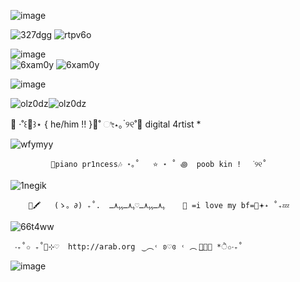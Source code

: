![image](https://github.com/user-attachments/assets/bbdff5a4-c97e-4540-b6ea-cbfc96f59979)

![327dgg](https://github.com/user-attachments/assets/6e51eb93-e66d-4eab-9f44-358efffb2ce3)
![rtpv6o](https://github.com/user-attachments/assets/f0ee83cb-cd1f-4ab9-8771-43ec2c91ea03)



 ![image](https://github.com/user-attachments/assets/53e9c321-b4b3-4100-8025-b27439487291)  
 ![6xam0y](https://github.com/user-attachments/assets/60773029-d243-4f04-9974-792a13d1e136) ![6xam0y](https://github.com/user-attachments/assets/60773029-d243-4f04-9974-792a13d1e136)

 ![image](https://github.com/user-attachments/assets/0af90a8a-f1fa-4ead-8ebb-785b7850b82e)

   ![olz0dz](https://github.com/user-attachments/assets/5114b95d-8be5-4fa7-9de5-34b91eade183)![olz0dz](https://github.com/user-attachments/assets/5114b95d-8be5-4fa7-9de5-34b91eade183) 
    
 🌈 ‧˚꒰🐾꒱⋆       { he/him !! }🧁˚ ೀ⋆｡  ๋୨୧˚🧼 digital 4rtist * 
 
  ![wfymyy](https://github.com/user-attachments/assets/23633ccf-9567-4c74-b643-fbb3e5a2298b)

            
             🎀piano pr1ncess🎶 ⋆｡˚   ⭐ ⋆ ˚ ꩜  poob kin !   ๋୨୧˚ 
  ![1negik](https://github.com/user-attachments/assets/5015caa5-ae1d-4b26-8663-05f30b7bb3a3)

      
        🧃🖍️   (ゝ。∂) ₊˚.  ﮩ٨ـﮩﮩ٨ـ♡ﮩ٨ـﮩﮩ٨ـ    🎵 =i love my bf=🍭𖥔˖ ˚₊💤   
  ![66t4ww](https://github.com/user-attachments/assets/17812199-7449-4ab2-bf56-e43c2996f8b0)

     
     ‧₊˚✩ ₊˚🫧⊹♡  http://arab.orgㅤ‿︵˓ ʚ♡ɞ ˓ ︵ ͜🐾🥞🎀 *ੈ✩‧₊˚


 ![image](https://github.com/user-attachments/assets/686969cc-b4ca-4e3d-ac21-2554ffe8ba61)

